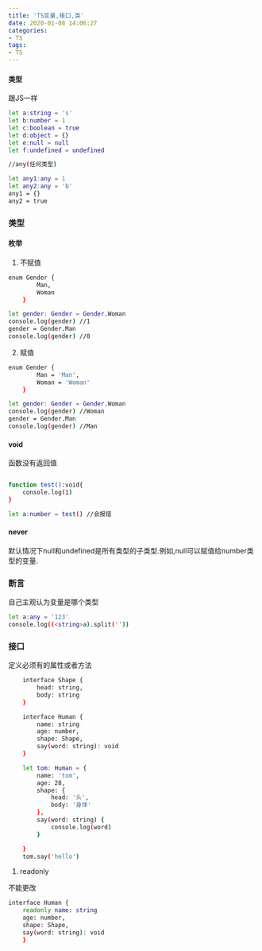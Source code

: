 ```yaml
---
title: 'TS变量,接口,类'
date: 2020-01-08 14:06:27
categories:
- TS
tags:
- TS
---
```


#### 类型

跟JS一样

``` bash
let a:string = 's'
let b:number = 1
let c:boolean = true
let d:object = {}
let e:null = null
let f:undefined = undefined

//any(任何类型)

let any1:any = 1
let any2:any = 'b'
any1 = {}
any2 = true
```

### 类型

#### 枚举

1. 不赋值
``` bash
enum Gender {
        Man,
        Woman
    }

let gender: Gender = Gender.Woman
console.log(gender) //1
gender = Gender.Man
console.log(gender) //0
```

2. 赋值

``` bash
enum Gender {
        Man = 'Man',
        Woman = 'Woman'
    }

let gender: Gender = Gender.Woman
console.log(gender) //Woman
gender = Gender.Man
console.log(gender) //Man
```
#### void
函数没有返回值
``` bash

function test():void{
    console.log(1)
}

let a:number = test() //会报错

```


#### never


默认情况下null和undefined是所有类型的子类型.例如,null可以赋值给number类型的变量.

### 断言

自己主观认为变量是哪个类型

``` bash
let a:any = '123'
console.log((<string>a).split(''))
```

### 接口

定义必须有的属性或者方法

``` bash
    interface Shape {
        head: string,
        body: string
    }

    interface Human {
        name: string
        age: number,
        shape: Shape,
        say(word: string): void
    }

    let tom: Human = {
        name: 'tom',
        age: 28,
        shape: {
            head: '头',
            body: '身体'
        },
        say(word: string) {
            console.log(word)
        }

    }
    tom.say('hello')
```

1. readonly 

不能更改

``` bash
interface Human {
    readonly name: string
    age: number,
    shape: Shape,
    say(word: string): void
    }
```